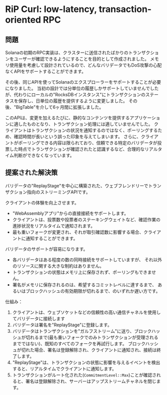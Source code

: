 # RiP Curl: low-latency, transaction-oriented RPC

## 問題

Solanaの初期のRPC実装は、クラスターに送信されたばかりのトランザクションをユーザーが確認できるようにすることを目的として作成されました。 メモリ使用量を考慮して設計されているので、どんなバリデータでもDoS攻撃の心配なくAPIをサポートすることができます。

その後、同じAPIを使ってSolanaのエクスプローラーをサポートすることが必要になりました。 当初の設計では分単位の履歴しかサポートしていませんでしたが、代わりにローカルの"RocksDBインスタンス"にトランザクションのステータスを保存し、日単位の履歴を提供するように変更しました。 その後、"BigTable"を介して6ヶ月間に拡張しました。

このAPIは、変更を加えるたびに、静的なコンテンツを提供するアプリケーションに適したものとなり、トランザクション処理には適していませんでした。 クライアントはトランザクションの状況を通知するのではなく、ポーリングするため、確認時間が長いという誤った印象を与えてしまいます。 さらに、クライアントがポーリングできる内容は限られており、信頼できる特定のバリデータが投票した時点でトランザクションが確認されたと認識するなど、合理的なリアルタイム判断ができなくなっています。

## 提案された解決策

バリデータの"ReplayStage"を中心に構築された、ウェブフレンドリーでトランザクション指向のストリーミングAPIです。

クライアントの体験を向上させます。

* "WebAssemblyアプリ"からの直接接続をサポートします。
* クライアントは、投票数や投票者のステーキングウェイトなど、確認作業の進捗状況をリアルタイムで通知されます。
* 最も重いフォークが変更され、それが取引確認数に影響する場合、クライアントに通知することができます。

バリデータのサポートが容易になります。

* 各バリデータはある程度の数の同時接続をサポートしていますが、 それ以外のリソースに関する大きな制約はありません。
* トランザクションの状態はメモリ上に保存されず、ポーリングもできません。
* 署名がメモリに保存されるのは、希望するコミットレベルに達するまで、 あるいはブロックハッシュの有効期限が切れるまで、のいずれか遅い方です。

仕組み：

1. クライアントは、ウェブソケットなどの信頼性の高い通信チャネルを使用してバリデータに接続します
2. バリデータは署名を"ReplayStage"に登録します。
3. バリデータはトランザクションを"ガルフストリーム"に送り、ブロックハッシュが切れるまで(最も重いフォークでのみトランザクションが受理されるまでではない)、既知のすべてのフォークを再試行します。 ブロックハッシュが切れた場合、署名は登録解除され、クライアントに通知され、接続は終了します。
4. "ReplayStage"は、トランザクションの状態に影響を与えるイベントを検出すると、リアルタイムでクライアントに通知します。
5. トランザクションがルート化された(`CommitmentLevel::Max`)ことが確認されると、署名は登録解除され、サーバーはアップストリームチャネルを閉じます。
